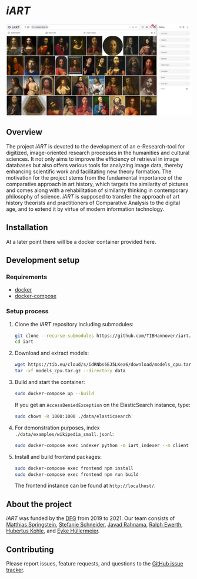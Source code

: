 # *iART*

![](images/iart-salvator.png)


## Overview

The project *iART* is devoted to the development of an e-Research-tool for digitized, image-oriented research processes in the humanities and cultural sciences. It not only aims to improve the efficiency of retrieval in image databases but also offers various tools for analyzing image data, thereby enhancing scientific work and facilitating new theory formation. The motivation for the project stems from the fundamental importance of the comparative approach in art history, which targets the similarity of pictures and comes along with a rehabilitation of similarity thinking in contemporary philosophy of science. *iART* is supposed to transfer the approach of art history theorists and practitioners of Comparative Analysis to the digital age, and to extend it by virtue of modern information technology. 


## Installation

At a later point there will be a docker container provided here.


## Development setup

### Requirements
* [docker](https://docs.docker.com/get-docker/)
* [docker-compose](https://docs.docker.com/compose/install/)

### Setup process
1. Clone the *iART* repository including submodules:
    ```sh
    git clone --recurse-submodules https://github.com/TIBHannover/iart.git
    cd iart
    ```

2. Download and extract models:
    ```sh
    wget https://tib.eu/cloud/s/idRNbs6EJ5LKea6/download/models_cpu.tar.gz
    tar -xf models_cpu.tar.gz --directory data
    ```

3. Build and start the container:
    ```sh
    sudo docker-compose up --build
    ```

    If you get an `AccessDeniedException` on the ElasticSearch instance, type:
    ```sh
    sudo chown -R 1000:1000 ./data/elasticsearch
    ```

4. For demonstration purposes, index `./data/examples/wikipedia_small.jsonl`: 
    ```sh
    sudo docker-compose exec indexer python -m iart_indexer --m client --task indexing --path /data/examples/wikipedia_small.jsonl --image_paths /data/media
    ```

5. Install and build frontend packages:
    ```sh
    sudo docker-compose exec frontend npm install
    sudo docker-compose exec frontend npm run build
    ```

    The frontend instance can be found at `http://localhost/`.


## About the project

*iART* was funded by the [DFG](https://gepris.dfg.de/gepris/projekt/415796915) from 2019 to 2021. Our team consists of [Matthias Springstein](https://www.tib.eu/de/forschung-entwicklung/visual-analytics/mitarbeiterinnen-und-mitarbeiter/matthias-springstein/), [Stefanie Schneider](https://www.kunstgeschichte.uni-muenchen.de/personen/wiss_ma/schneider/index.html), [Javad Rahnama](https://www.hni.uni-paderborn.de/ism/mitarbeiter/155385986504753/), [Ralph Ewerth](https://www.tib.eu/de/forschung-entwicklung/visual-analytics/mitarbeiterinnen-und-mitarbeiter/ralph-ewerth/), [Hubertus Kohle](https://www.kunstgeschichte.uni-muenchen.de/personen/professoren_innen/kohle/index.html), and [Eyke Hüllermeier](https://www.hni.uni-paderborn.de/ism/mitarbeiter/112491383000284/).


## Contributing

Please report issues, feature requests, and questions to the [GitHub issue tracker](https://github.com/TIBHannover/iart/issues).
